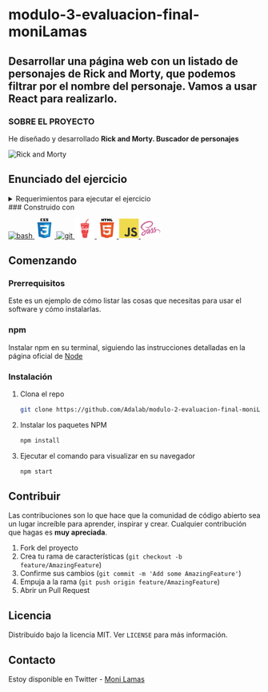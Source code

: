 # modulo-3-evaluacion-final-moniLamas
## Desarrollar una página web con un listado de personajes de Rick and Morty, que podemos filtrar por el nombre del personaje. Vamos a usar React para realizarlo.

### SOBRE EL PROYECTO
He diseñado y desarrollado __Rick and Morty. Buscador de personajes__

![Rick and Morty](./docs/assets/images/preview.png "Rick and Morty")

## Enunciado del ejercicio
<details>

<summary>Requerimientos para ejecutar el ejercicio</summary>
  
#### 1. Listado de personajes
En primer lugar, vamos a realizar una web con el listado de personajes de Rick and Morty. Para eso, vamos a utilizar el servicio de https://rickandmortyapi.com/documentation/#get-all-characters que nos devuelve información sobre los primeros 20 personajes de la serie. Sobre cada uno, vamos a pintar al menos:
  - Foto 
  - Nombre 
  - Especie
  
#### 2. Filtrado de personajes
Ahora que ya tenemos el listado de personajes en pantalla, la segunda parte consiste en poder buscarlos por nombre. Para eso, añadimos un input a la interfaz, de forma que al ir escribiendo un nombre queden en la interfaz solo los personajes cuyo nombre contiene las letras escritas. En el pantallazo de arriba, al escribir 'Ric' aparecen personajes cuyo nombre completo contiene esas letras en ese orden.
  
#### 3. Componentes del listado de personajes
El listado debe tener los siguientes componentes como mínimo:
  - Componente para el filtro de nombre.
  - Componente para el listado.
  - Componente para la tarjeta de cada personaje del listado. Componente para el detalle de cada personaje.
  
#### 4. Detalle de personajes
Vamos a implementar una nueva funcionalidad: al hacer clic sobre la tarjeta de un personaje, su información aparecerá a pantalla completa. Para hacer esto usaremos rutas y React Router DOM. En la pantalla de detalle aparecerá además de la foto, nombre y especie, el planeta de origen, el número de episodios en los que aparece y si está vivo o muerto.

#### 5. Detallitos de calidad
- Como nos gusta cuidar la semántica, el campo de texto debe estar recubierto por una etiqueta <form />.
- Si estando en el campo de filtrado pulsamos intro debéis impedir que el navegador navegue o cambie la ruta sin querer.
- Si se busca por un texto por ejemplo "XXX" y no hay ningún personaje que coincida con dicho texto se debe mostrar un mensaje del tipo "No hay ningún personaje que coincida con la palabra XXX".
- El filtro debe filtrar independientemente de que la usuaria introduzca el texto en mayúsuclas o minúsculas.
- Al entrar en el detalle de un personaje y a continuación pulsar atrás, el campo de texto debe mostrar el texto que tenía anteriormente.

#### 6. BONUS: Afinar la maquetaciónBONUS: Mejoras visuales
Para terminar, podéis realizar algunas mejoras visuales del ejercicio. Por ejemplo:
Mostrar la especie y si un personajes está muerto con un icono. Usar algún sistema de grid para pintar el listado de personajes. Que funcione bien el responsive en dispositivos pequeños.
  
#### 7. BONUS: URL compartible
- Como ejercicio extra os proponemos que la URL del detalle de personaje sea compartible, es decir, que si visitamos esa URL directamente en el navegador se vea el detalle del personaje. Si refescamos el navegador en el detalle de un personaje debe volver a mostrar el detalle del personaje.
- Y en el caso de que el usuario navegue a una URL inexistente como por ejemplo http://localhost:3000/#/detail/12345 (el id 12345 no existe) debemos mostrar un mensaje del tipo "El personaje que buscas no existe".
  
#### 8. BONUS: Ordenación
Un extra interesante sería que ordenáseis el listado de personajes alfabéticamente por nombre.
  
#### 9. BONUS: Más filtros
Un extra interesante sería que añadáis más filtros para filtrar por ejemplo por especie.

  </details>
### Construido con

<p align="left"> <a href="https://www.gnu.org/software/bash/" target="_blank"> <img src="https://www.vectorlogo.zone/logos/gnu_bash/gnu_bash-icon.svg" alt="bash" width="40" height="40"/> </a> <a href="https://www.w3schools.com/css/" target="_blank"> <img src="https://raw.githubusercontent.com/devicons/devicon/master/icons/css3/css3-original-wordmark.svg" alt="css3" width="40" height="40"/> </a> <a href="https://git-scm.com/" target="_blank"> <img src="https://www.vectorlogo.zone/logos/git-scm/git-scm-icon.svg" alt="git" width="40" height="40"/> </a> <a href="https://gulpjs.com" target="_blank"> <img src="https://raw.githubusercontent.com/devicons/devicon/master/icons/gulp/gulp-plain.svg" alt="gulp" width="40" height="40"/> </a> <a href="https://www.w3.org/html/" target="_blank"> <img src="https://raw.githubusercontent.com/devicons/devicon/master/icons/html5/html5-original-wordmark.svg" alt="html5" width="40" height="40"/> </a> <a href="https://developer.mozilla.org/en-US/docs/Web/JavaScript" target="_blank"> <img src="https://raw.githubusercontent.com/devicons/devicon/master/icons/javascript/javascript-original.svg" alt="javascript" width="40" height="40"/> </a> <a href="https://sass-lang.com" target="_blank"> <img src="https://raw.githubusercontent.com/devicons/devicon/master/icons/sass/sass-original.svg" alt="sass" width="40" height="40"/> </a> </p>




## Comenzando

### Prerrequisitos

Este es un ejemplo de cómo listar las cosas que necesitas para usar el software y cómo instalarlas.
### npm
Instalar npm en su terminal, siguiendo las instrucciones detalladas en la página oficial de [Node](https://nodejs.org/es/download/)

### Instalación

1. Clona el repo
   ```sh
   git clone https://github.com/Adalab/modulo-2-evaluacion-final-moniLamas.git
   ```
2. Instalar los paquetes NPM
   ```sh
   npm install
   ```
3. Ejecutar el comando para visualizar en su navegador 
   ```sh
   npm start
   ```   

## Contribuir

Las contribuciones son lo que hace que la comunidad de código abierto sea un lugar increíble para aprender, inspirar y crear. Cualquier contribución que hagas es **muy apreciada**.

1. Fork del proyecto
2. Crea tu rama de características (`git checkout -b feature/AmazingFeature`)
3. Confirme sus cambios (`git commit -m 'Add some AmazingFeature'`)
4. Empuja a la rama (`git push origin feature/AmazingFeature`)
5. Abrir un Pull Request


## Licencia

Distribuido bajo la licencia MIT. Ver `LICENSE` para más información.


## Contacto

Estoy disponible en Twitter - [Moni Lamas](https://twitter.com/MoniMonipeny) 


